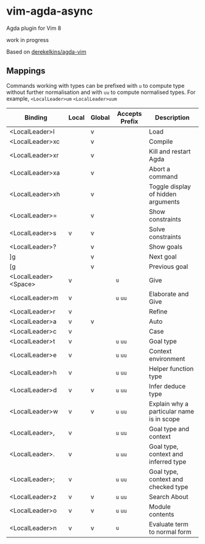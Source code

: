 # vim-agda-async

Agda plugin for Vim 8

work in progress

Based on [derekelkins/agda-vim](https://github.com/derekelkins/agda-vim)

## Mappings

Commands working with types can be prefixed with `u` to compute
type without further normalisation and with `uu` to compute
normalised types.
For example, `<LocalLeader>um` `<LocalLeader>uum`

| Binding                | Local | Global | Accepts Prefix | Description |
| ---------------------- | ----- | ------ | -------------- | ----------- |
| \<LocalLeader>l        |       | v      |                | Load |
| \<LocalLeader>xc       |       | v      |                | Compile |
| \<LocalLeader>xr       |       | v      |                | Kill and restart Agda |
| \<LocalLeader>xa       |       | v      |                | Abort a command |
| \<LocalLeader>xh       |       | v      |                | Toggle display of hidden arguments |
| \<LocalLeader>=        |       | v      |                | Show constraints |
| \<LocalLeader>s        | v     | v      |                | Solve constraints |
| \<LocalLeader>?        |       | v      |                | Show goals |
| \]g                    |       | v      |                | Next goal |
| \[g                    |       | v      |                | Previous goal |
| \<LocalLeader>\<Space> | v     |        | `u`            | Give |
| \<LocalLeader>m        | v     |        | `u`  `uu`      | Elaborate and Give |
| \<LocalLeader>r        | v     |        |                | Refine |
| \<LocalLeader>a        | v     | v      |                | Auto |
| \<LocalLeader>c        | v     |        |                | Case |
| \<LocalLeader>t        | v     |        | `u` `uu`       | Goal type |
| \<LocalLeader>e        | v     |        | `u` `uu`       | Context environment |
| \<LocalLeader>h        | v     |        | `u` `uu`       | Helper function type |
| \<LocalLeader>d        | v     | v      | `u` `uu`       | Infer deduce type |
| \<LocalLeader>w        | v     | v      | `u` `uu`       | Explain why a particular name is in scope |
| \<LocalLeader>,        | v     |        | `u` `uu`       | Goal type and context |
| \<LocalLeader>.        | v     |        | `u` `uu`       | Goal type, context and inferred type |
| \<LocalLeader>;        | v     |        | `u` `uu`       | Goal type, context and checked type |
| \<LocalLeader>z        | v     | v      | `u` `uu`       | Search About |
| \<LocalLeader>o        | v     | v      | `u` `uu`       | Module contents |
| \<LocalLeader>n        | v     | v      | `u`            | Evaluate term to normal form |

